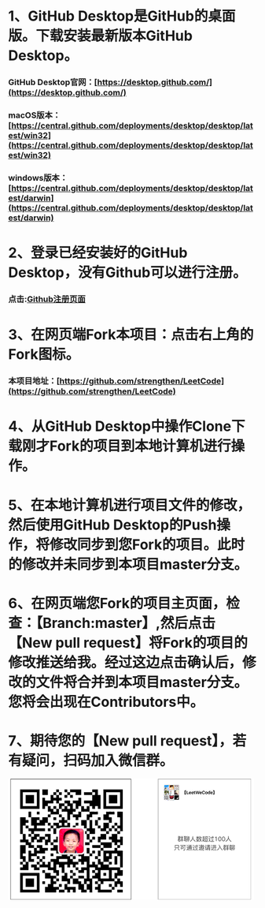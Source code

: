 # 1、GitHub Desktop是GitHub的桌面版。下载安装最新版本GitHub Desktop。
### GitHub Desktop官网：[https://desktop.github.com/](https://desktop.github.com/)
### macOS版本：[https://central.github.com/deployments/desktop/desktop/latest/win32](https://central.github.com/deployments/desktop/desktop/latest/win32)
### windows版本：[https://central.github.com/deployments/desktop/desktop/latest/darwin](https://central.github.com/deployments/desktop/desktop/latest/darwin)
# 2、登录已经安装好的GitHub Desktop，没有Github可以进行注册。
### 点击:[Github注册页面](https://github.com/join?return_to=%2Fstrengthen%2FLeetCode&source=login)
# 3、在网页端Fork本项目：点击右上角的Fork图标。
### 本项目地址：[https://github.com/strengthen/LeetCode](https://github.com/strengthen/LeetCode)
# 4、从GitHub Desktop中操作Clone下载刚才Fork的项目到本地计算机进行操作。
# 5、在本地计算机进行项目文件的修改，然后使用GitHub Desktop的Push操作，将修改同步到您Fork的项目。此时的修改并未同步到本项目master分支。
# 6、在网页端您Fork的项目主页面，检查：【Branch:master】,然后点击【New pull request】将Fork的项目的修改推送给我。经过这边点击确认后，修改的文件将合并到本项目master分支。您将会出现在Contributors中。
# 7、期待您的【New pull request】，若有疑问，扫码加入微信群。
![Leetcode](./QR_code.png?style=centerme)
